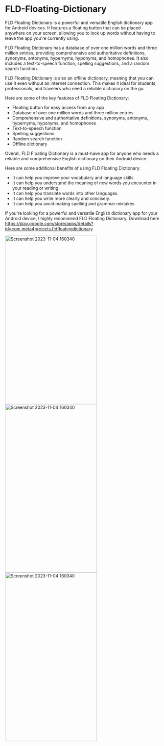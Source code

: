 # FLD-Floating-Dictionary
FLD Floating Dictionary is a powerful and versatile English dictionary app for Android devices. It features a floating button that can be placed anywhere on your screen, allowing you to look up words without having to leave the app you're currently using.

FLD Floating Dictionary has a database of over one million words and three million entries, providing comprehensive and authoritative definitions, synonyms, antonyms, hypernyms, hyponyms, and homophones. It also includes a text-to-speech function, spelling suggestions, and a random search function.

FLD Floating Dictionary is also an offline dictionary, meaning that you can use it even without an internet connection. This makes it ideal for students, professionals, and travelers who need a reliable dictionary on the go.

Here are some of the key features of FLD Floating Dictionary:

* Floating button for easy access from any app
* Database of over one million words and three million entries
* Comprehensive and authoritative definitions, synonyms, antonyms, hypernyms, hyponyms, and homophones
* Text-to-speech function
* Spelling suggestions
* Random search function
* Offline dictionary

Overall, FLD Floating Dictionary is a must-have app for anyone who needs a reliable and comprehensive English dictionary on their Android device.

Here are some additional benefits of using FLD Floating Dictionary:

* It can help you improve your vocabulary and language skills.
* It can help you understand the meaning of new words you encounter in your reading or writing.
* It can help you translate words into other languages.
* It can help you write more clearly and concisely.
* It can help you avoid making spelling and grammar mistakes.

If you're looking for a powerful and versatile English dictionary app for your Android device, I highly recommend FLD Floating Dictionary.
Download here https://play.google.com/store/apps/details?id=com.meta4projects.fldfloatingdictionary

<img width="300" height="550" alt="Screenshot 2023-11-04 160340" src="https://github.com/Ahmadu-Suleiman/FLD-Floating-Dictionary/assets/81268745/4fdebe68-54e9-47ce-9830-adefd4889ecf">
<img width="300" height="550" alt="Screenshot 2023-11-04 160340" src="https://github.com/Ahmadu-Suleiman/FLD-Floating-Dictionary/assets/81268745/650d1c1b-cf69-4054-9417-019ac488edc3">
<img width="300" height="550" alt="Screenshot 2023-11-04 160340" src="https://github.com/Ahmadu-Suleiman/FLD-Floating-Dictionary/assets/81268745/bab7ea57-e512-400c-ac90-1384e951add4">
